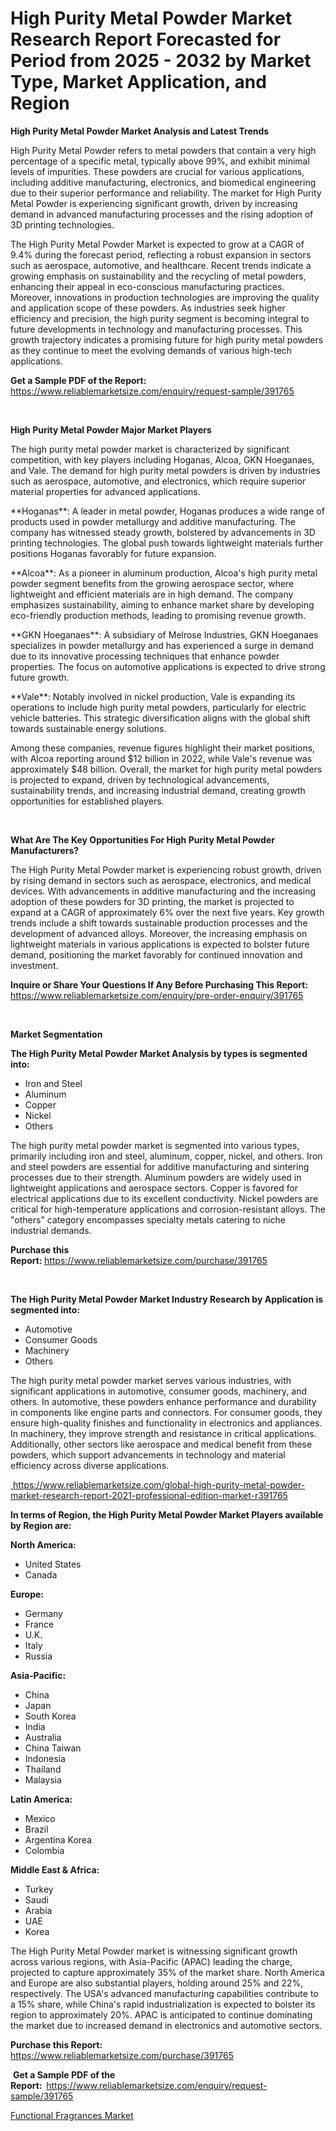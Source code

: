 <p><h1>High Purity Metal Powder Market Research Report Forecasted for Period from 2025 -  2032 by Market Type, Market Application, and Region</h1></p><p><strong>High Purity Metal Powder Market Analysis and Latest Trends</strong></p>
<p><p>High Purity Metal Powder refers to metal powders that contain a very high percentage of a specific metal, typically above 99%, and exhibit minimal levels of impurities. These powders are crucial for various applications, including additive manufacturing, electronics, and biomedical engineering due to their superior performance and reliability. The market for High Purity Metal Powder is experiencing significant growth, driven by increasing demand in advanced manufacturing processes and the rising adoption of 3D printing technologies. </p><p>The High Purity Metal Powder Market is expected to grow at a CAGR of 9.4% during the forecast period, reflecting a robust expansion in sectors such as aerospace, automotive, and healthcare. Recent trends indicate a growing emphasis on sustainability and the recycling of metal powders, enhancing their appeal in eco-conscious manufacturing practices. Moreover, innovations in production technologies are improving the quality and application scope of these powders. As industries seek higher efficiency and precision, the high purity segment is becoming integral to future developments in technology and manufacturing processes. This growth trajectory indicates a promising future for high purity metal powders as they continue to meet the evolving demands of various high-tech applications.</p></p>
<p><strong>Get a Sample PDF of the Report:&nbsp;</strong> <a href="https://www.reliablemarketsize.com/enquiry/request-sample/391765?utm_campaign=1167&utm_medium=2&utm_source=Github&utm_content=ia&utm_term=16012025&utm_id=high-purity-metal-powder">https://www.reliablemarketsize.com/enquiry/request-sample/391765</a></p>
<p>&nbsp;</p>
<p><strong>High Purity Metal Powder Major Market Players</strong></p>
<p><p>The high purity metal powder market is characterized by significant competition, with key players including Hoganas, Alcoa, GKN Hoeganaes, and Vale. The demand for high purity metal powders is driven by industries such as aerospace, automotive, and electronics, which require superior material properties for advanced applications.</p><p>**Hoganas**: A leader in metal powder, Hoganas produces a wide range of products used in powder metallurgy and additive manufacturing. The company has witnessed steady growth, bolstered by advancements in 3D printing technologies. The global push towards lightweight materials further positions Hoganas favorably for future expansion.</p><p>**Alcoa**: As a pioneer in aluminum production, Alcoa's high purity metal powder segment benefits from the growing aerospace sector, where lightweight and efficient materials are in high demand. The company emphasizes sustainability, aiming to enhance market share by developing eco-friendly production methods, leading to promising revenue growth.</p><p>**GKN Hoeganaes**: A subsidiary of Melrose Industries, GKN Hoeganaes specializes in powder metallurgy and has experienced a surge in demand due to its innovative processing techniques that enhance powder properties. The focus on automotive applications is expected to drive strong future growth.</p><p>**Vale**: Notably involved in nickel production, Vale is expanding its operations to include high purity metal powders, particularly for electric vehicle batteries. This strategic diversification aligns with the global shift towards sustainable energy solutions.</p><p>Among these companies, revenue figures highlight their market positions, with Alcoa reporting around $12 billion in 2022, while Vale's revenue was approximately $48 billion. Overall, the market for high purity metal powders is projected to expand, driven by technological advancements, sustainability trends, and increasing industrial demand, creating growth opportunities for established players.</p></p>
<p>&nbsp;</p>
<p><strong>What Are The Key Opportunities For High Purity Metal Powder Manufacturers?</strong></p>
<p><p>The High Purity Metal Powder market is experiencing robust growth, driven by rising demand in sectors such as aerospace, electronics, and medical devices. With advancements in additive manufacturing and the increasing adoption of these powders for 3D printing, the market is projected to expand at a CAGR of approximately 6% over the next five years. Key growth trends include a shift towards sustainable production processes and the development of advanced alloys. Moreover, the increasing emphasis on lightweight materials in various applications is expected to bolster future demand, positioning the market favorably for continued innovation and investment.</p></p>
<p><strong>Inquire or Share Your Questions If Any Before Purchasing This Report:</strong> <a href="https://www.reliablemarketsize.com/enquiry/pre-order-enquiry/391765?utm_campaign=1167&utm_medium=2&utm_source=Github&utm_content=ia&utm_term=16012025&utm_id=high-purity-metal-powder">https://www.reliablemarketsize.com/enquiry/pre-order-enquiry/391765</a></p>
<p>&nbsp;</p>
<p><strong>Market Segmentation</strong></p>
<p><strong>The High Purity Metal Powder Market Analysis by types is segmented into:</strong></p>
<p><ul><li>Iron and Steel</li><li>Aluminum</li><li>Copper</li><li>Nickel</li><li>Others</li></ul></p>
<p><p>The high purity metal powder market is segmented into various types, primarily including iron and steel, aluminum, copper, nickel, and others. Iron and steel powders are essential for additive manufacturing and sintering processes due to their strength. Aluminum powders are widely used in lightweight applications and aerospace sectors. Copper is favored for electrical applications due to its excellent conductivity. Nickel powders are critical for high-temperature applications and corrosion-resistant alloys. The "others" category encompasses specialty metals catering to niche industrial demands.</p></p>
<p><strong>Purchase this Report:&nbsp;</strong><a href="https://www.reliablemarketsize.com/purchase/391765?utm_campaign=1167&utm_medium=2&utm_source=Github&utm_content=ia&utm_term=16012025&utm_id=high-purity-metal-powder">https://www.reliablemarketsize.com/purchase/391765</a></p>
<p>&nbsp;</p>
<p><strong>The High Purity Metal Powder Market Industry Research by Application is segmented into:</strong></p>
<p><ul><li>Automotive</li><li>Consumer Goods</li><li>Machinery</li><li>Others</li></ul></p>
<p><p>The high purity metal powder market serves various industries, with significant applications in automotive, consumer goods, machinery, and others. In automotive, these powders enhance performance and durability in components like engine parts and connectors. For consumer goods, they ensure high-quality finishes and functionality in electronics and appliances. In machinery, they improve strength and resistance in critical applications. Additionally, other sectors like aerospace and medical benefit from these powders, which support advancements in technology and material efficiency across diverse applications.</p></p>
<p><a href="https://www.reliablemarketsize.com/global-high-purity-metal-powder-market-research-report-2021-professional-edition-market-r391765?utm_campaign=1167&utm_medium=2&utm_source=Github&utm_content=ia&utm_term=16012025&utm_id=high-purity-metal-powder">&nbsp;https://www.reliablemarketsize.com/global-high-purity-metal-powder-market-research-report-2021-professional-edition-market-r391765</a></p>
<p><strong>In terms of Region, the High Purity Metal Powder Market Players available by Region are:</strong></p>
<p>
    <p> <strong> North America: </strong>
        <ul>
            <li>United States</li>
            <li>Canada</li>
        </ul>
        </p> 
    <p> <strong> Europe: </strong>
        <ul>
            <li>Germany</li>
            <li>France</li>
            <li>U.K.</li>
            <li>Italy</li>
            <li>Russia</li>
        </ul>
        </p> 
    <p> <strong> Asia-Pacific: </strong>
        <ul>
            <li>China</li>
            <li>Japan</li>
            <li>South Korea</li>
            <li>India</li>
            <li>Australia</li>
            <li>China Taiwan</li>
            <li>Indonesia</li>
            <li>Thailand</li>
            <li>Malaysia</li>
        </ul>
        </p> 
    <p> <strong> Latin America: </strong>
        <ul>
            <li>Mexico</li>
            <li>Brazil</li>
            <li>Argentina Korea</li>
            <li>Colombia</li>
        </ul>
        </p> 
    <p> <strong> Middle East & Africa: </strong>
        <ul>
            <li>Turkey</li>
            <li>Saudi</li>
            <li>Arabia</li>
            <li>UAE</li>
            <li>Korea</li>
        </ul>
    </p>
    </p>
<p><p>The High Purity Metal Powder market is witnessing significant growth across various regions, with Asia-Pacific (APAC) leading the charge, projected to capture approximately 35% of the market share. North America and Europe are also substantial players, holding around 25% and 22%, respectively. The USA's advanced manufacturing capabilities contribute to a 15% share, while China's rapid industrialization is expected to bolster its region to approximately 20%. APAC is anticipated to continue dominating the market due to increased demand in electronics and automotive sectors.</p></p>
<p><strong>Purchase this Report: </strong><a href="https://www.reliablemarketsize.com/purchase/391765?utm_campaign=1167&utm_medium=2&utm_source=Github&utm_content=ia&utm_term=16012025&utm_id=high-purity-metal-powder">https://www.reliablemarketsize.com/purchase/391765</a></p>
<p>&nbsp;<strong>Get a Sample PDF of the Report:&nbsp;&nbsp;</strong><a href="https://www.reliablemarketsize.com/enquiry/request-sample/391765?utm_campaign=1167&utm_medium=2&utm_source=Github&utm_content=ia&utm_term=16012025&utm_id=high-purity-metal-powder">https://www.reliablemarketsize.com/enquiry/request-sample/391765</a></p>
<p><strong></strong></p>
<p><p><a href="https://github.com/mabutironaldo/Market-Research-Report-List-6/blob/main/functional-fragrances-market.md?utm_campaign=1167&utm_medium=2&utm_source=Github&utm_content=ia&utm_term=16012025&utm_id=high-purity-metal-powder">Functional Fragrances Market</a></p></p>
